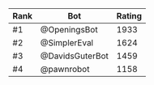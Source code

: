 Rank|Bot|Rating
---|---|---
#1|@OpeningsBot|1933
#2|@SimplerEval|1624
#3|@DavidsGuterBot|1459
#4|@pawnrobot|1158
